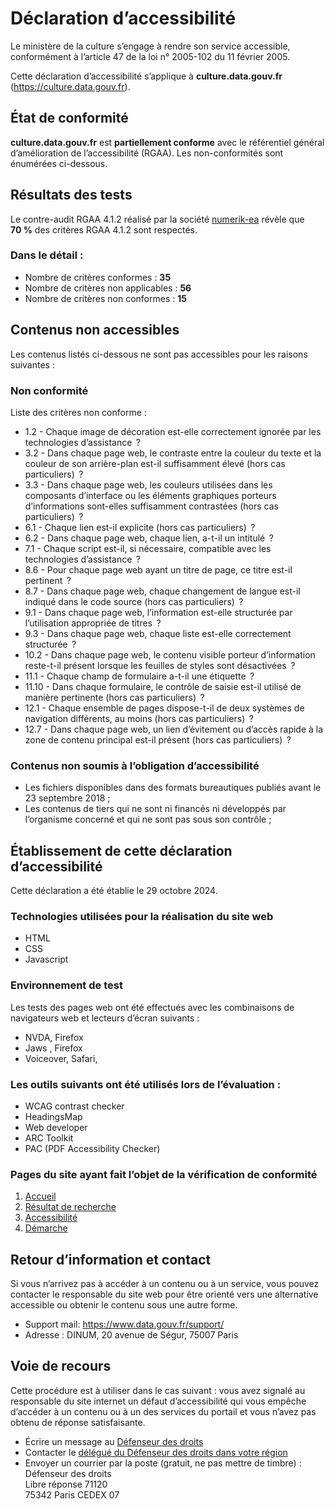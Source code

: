 # Déclaration d’accessibilité

Le ministère de la culture s’engage à rendre son service accessible, conformément à l’article 47 de la loi n°&nbsp;2005-102 du 11 février 2005.

Cette déclaration d’accessibilité s’applique à **culture.data.gouv.fr** (https://culture.data.gouv.fr).

## État de conformité

**culture.data.gouv.fr** est **partiellement conforme** avec le référentiel général d’amélioration de l’accessibilité (<abbr>RGAA</abbr>). Les non-conformités sont énumérées ci-dessous.

## Résultats des tests

Le contre-audit <abbr>RGAA</abbr> 4.1.2 réalisé par la société [numerik-ea](https://www.numerik-ea.fr) révèle que **70&nbsp;%** des critères <abbr>RGAA</abbr> 4.1.2 sont respectés.

### Dans le détail&nbsp;:

- Nombre de critères conformes&nbsp;: **35**
- Nombre de critères non applicables&nbsp;: **56**
- Nombre de critères non conformes&nbsp;: **15**

## Contenus non accessibles

Les contenus listés ci-dessous ne sont pas accessibles pour les raisons suivantes&nbsp;:

### Non conformité

Liste des critères non conforme&nbsp;:

- 1.2 - Chaque image de décoration est-elle correctement ignorée par les technologies d’assistance &nbsp;?
- 3.2 - Dans chaque page web, le contraste entre la couleur du texte et la couleur de son arrière-plan est-il suffisamment élevé (hors cas particuliers) &nbsp;?
- 3.3 - Dans chaque page web, les couleurs utilisées dans les composants d’interface ou les éléments graphiques porteurs d’informations sont-elles suffisamment contrastées (hors cas particuliers) &nbsp;?
- 6.1 - Chaque lien est-il explicite (hors cas particuliers) &nbsp;?
- 6.2 - Dans chaque page web, chaque lien, a-t-il un intitulé &nbsp;?
- 7.1 - Chaque script est-il, si nécessaire, compatible avec les technologies d’assistance &nbsp;?
- 8.6 - Pour chaque page web ayant un titre de page, ce titre est-il pertinent &nbsp;?
- 8.7 - Dans chaque page web, chaque changement de langue est-il indiqué dans le code source (hors cas particuliers) &nbsp;?
- 9.1 - Dans chaque page web, l’information est-elle structurée par l’utilisation appropriée de titres &nbsp;?
- 9.3 - Dans chaque page web, chaque liste est-elle correctement structurée &nbsp;?
- 10.2 - Dans chaque page web, le contenu visible porteur d’information reste-t-il présent lorsque les feuilles de styles sont désactivées &nbsp;?
- 11.1 - Chaque champ de formulaire a-t-il une étiquette &nbsp;?
- 11.10 - Dans chaque formulaire, le contrôle de saisie est-il utilisé de manière pertinente (hors cas particuliers) &nbsp;?
- 12.1 - Chaque ensemble de pages dispose-t-il de deux systèmes de navigation différents, au moins (hors cas particuliers) &nbsp;?
- 12.7 - Dans chaque page web, un lien d’évitement ou d’accès rapide à la zone de contenu principal est-il présent (hors cas particuliers) &nbsp;?

### Contenus non soumis à l’obligation d’accessibilité

- Les fichiers disponibles dans des formats bureautiques publiés avant le 23 septembre 2018&nbsp;;
- Les contenus de tiers qui ne sont ni financés ni développés par l’organisme concerné et qui ne sont pas sous son contrôle&nbsp;;

## Établissement de cette déclaration d’accessibilité

Cette déclaration a été établie le 29 octobre 2024.

### Technologies utilisées pour la réalisation du site web

- HTML
- CSS
- Javascript

### Environnement de test

Les tests des pages web ont été effectués avec les combinaisons de navigateurs web et lecteurs d’écran suivants&nbsp;:

- NVDA, Firefox
- Jaws , Firefox
- Voiceover, Safari,

### Les outils suivants ont été utilisés lors de l’évaluation&nbsp;:

- WCAG contrast checker​
- HeadingsMap​
- Web developer​
- ARC Toolkit
- PAC (PDF Accessibility Checker)

### Pages du site ayant fait l’objet de la vérification de conformité

1. [Accueil](https://culture.data.gouv.fr/)
2. [Résultat de recherche](https://culture.data.gouv.fr/datasets?q=)
3. [Accessibilité](https://culture.data.gouv.fr/accessibility)
4. [Démarche](https://culture.data.gouv.fr/demarche)

## Retour d’information et contact

Si vous n’arrivez pas à accéder à un contenu ou à un service, vous pouvez contacter le responsable du site web pour être orienté vers une alternative accessible ou obtenir le contenu sous une autre forme.

- Support mail: https://www.data.gouv.fr/support/
- Adresse&nbsp;: DINUM, 20 avenue de Ségur, 75007 Paris

## Voie de recours

Cette procédure est à utiliser dans le cas suivant&nbsp;: vous avez signalé au responsable du site internet un défaut d’accessibilité qui vous empêche d’accéder à un contenu ou à un des services du portail et vous n’avez pas obtenu de réponse satisfaisante.

- Écrire un message au [Défenseur des droits](https://formulaire.defenseurdesdroits.fr/)
- Contacter le [délégué du Défenseur des droits dans votre région](https://www.defenseurdesdroits.fr/saisir/delegues)
- Envoyer un courrier par la poste (gratuit, ne pas mettre de timbre)&nbsp;:
  Défenseur des droits  
  Libre réponse 71120  
  75342 Paris CEDEX 07
